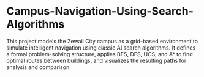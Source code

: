 # Campus-Navigation-Using-Search-Algorithms
This project models the Zewail City campus as a grid-based environment to simulate intelligent navigation using classic AI search algorithms. It defines a formal problem-solving structure, applies BFS, DFS, UCS, and A* to find optimal routes between buildings, and visualizes the resulting paths for analysis and comparison.
